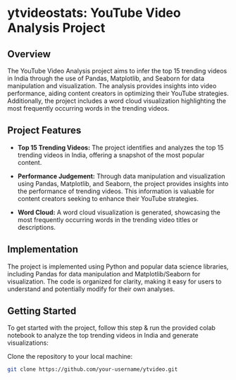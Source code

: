 # ytvideostats: YouTube Video Analysis Project

## Overview

The YouTube Video Analysis project aims to infer the top 15 trending videos in India through the use of Pandas, Matplotlib, and Seaborn for data manipulation and visualization. The analysis provides insights into video performance, aiding content creators in optimizing their YouTube strategies. Additionally, the project includes a word cloud visualization highlighting the most frequently occurring words in the trending videos.

## Project Features

- **Top 15 Trending Videos:** The project identifies and analyzes the top 15 trending videos in India, offering a snapshot of the most popular content.

- **Performance Judgement:** Through data manipulation and visualization using Pandas, Matplotlib, and Seaborn, the project provides insights into the performance of trending videos. This information is valuable for content creators seeking to enhance their YouTube strategies.

- **Word Cloud:** A word cloud visualization is generated, showcasing the most frequently occurring words in the trending video titles or descriptions.

## Implementation

The project is implemented using Python and popular data science libraries, including Pandas for data manipulation and Matplotlib/Seaborn for visualization. The code is organized for clarity, making it easy for users to understand and potentially modify for their own analyses.

## Getting Started

To get started with the project, follow this step & run the provided colab notebook to analyze the top trending videos in India and generate visualizations:

 Clone the repository to your local machine:

   ```bash
   git clone https://github.com/your-username/ytvideo.git
